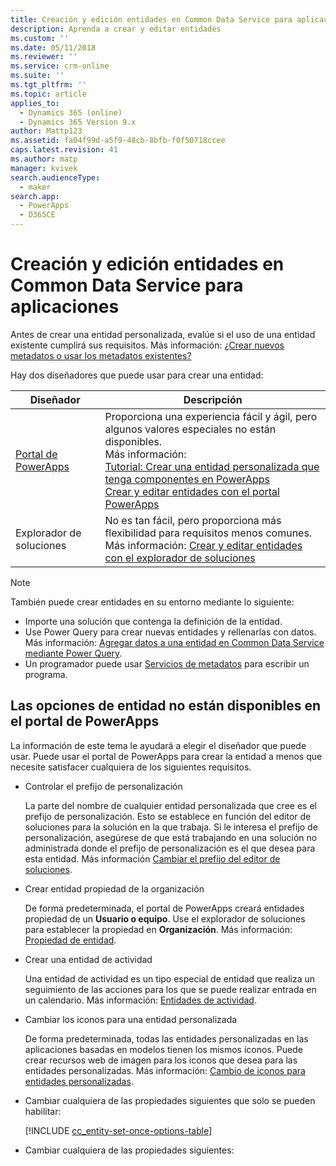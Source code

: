 ```yaml
---
title: Creación y edición entidades en Common Data Service para aplicaciones | MicrosoftDocs
description: Aprenda a crear y editar entidades
ms.custom: ''
ms.date: 05/11/2018
ms.reviewer: ''
ms.service: crm-online
ms.suite: ''
ms.tgt_pltfrm: ''
ms.topic: article
applies_to:
  - Dynamics 365 (online)
  - Dynamics 365 Version 9.x
author: Mattp123
ms.assetid: fa04f99d-a5f9-48cb-8bfb-f0f50718ccee
caps.latest.revision: 41
ms.author: matp
manager: kvivek
search.audienceType:
  - maker
search.app:
  - PowerApps
  - D365CE
---
```

# <a name="create-and-edit-entities-in-common-data-service-for-apps"></a>Creación y edición entidades en Common Data Service para aplicaciones

Antes de crear una entidad personalizada, evalúe si el uso de una entidad existente cumplirá sus requisitos. Más información: [¿Crear nuevos metadatos o usar los metadatos existentes?](create-edit-metadata.md#create-new-metadata-or-use-existing-metadata)

Hay dos diseñadores que puede usar para crear una entidad:

|Diseñador| Descripción|
|--|--|
|[Portal de PowerApps](https://web.powerapps.com/?utm_source=padocs&utm_medium=linkinadoc&utm_campaign=referralsfromdoc)|Proporciona una experiencia fácil y ágil, pero algunos valores especiales no están disponibles.<br />Más información: <br />[Tutorial: Crear una entidad personalizada que tenga componentes en PowerApps](/powerapps/maker/common-data-service/create-custom-entity)<br />[Crear y editar entidades con el portal PowerApps](create-edit-entities-portal.md)|
|Explorador de soluciones|No es tan fácil, pero proporciona más flexibilidad para requisitos menos comunes. <br />Más información: [Crear y editar entidades con el explorador de soluciones](create-edit-entities-solution-explorer.md)|

> [!NOTE]
> También puede crear entidades en su entorno mediante lo siguiente:
> - Importe una solución que contenga la definición de la entidad.
> - Use Power Query para crear nuevas entidades y rellenarlas con datos. Más información: [Agregar datos a una entidad en Common Data Service mediante Power Query](/powerapps/maker/common-data-service/data-platform-cds-newentity-pq).
> - Un programador puede usar [Servicios de metadatos](/powerapps/developer/common-data-service/use-web-services#metadata-services) para escribir un programa.


## <a name="entity-options-not-available-in-the-powerapps-portal"></a>Las opciones de entidad no están disponibles en el portal de PowerApps

La información de este tema le ayudará a elegir el diseñador que puede usar. Puede usar el portal de PowerApps para crear la entidad a menos que necesite satisfacer cualquiera de los siguientes requisitos.

- Controlar el prefijo de personalización

  La parte del nombre de cualquier entidad personalizada que cree es el prefijo de personalización. Esto se establece en función del editor de soluciones para la solución en la que trabaja. Si le interesa el prefijo de personalización, asegúrese de que está trabajando en una solución no administrada donde el prefijo de personalización es el que desea para esta entidad. Más información [Cambiar el prefijo del editor de soluciones](change-solution-publisher-prefix.md).

- Crear entidad propiedad de la organización

  De forma predeterminada, el portal de PowerApps creará entidades propiedad de un **Usuario o equipo**. Use el explorador de soluciones para establecer la propiedad en **Organización**. Más información: [Propiedad de entidad](types-of-entities.md#entity-ownership).

- Crear una entidad de actividad

  Una entidad de actividad es un tipo especial de entidad que realiza un seguimiento de las acciones para los que se puede realizar entrada en un calendario. Más información: [Entidades de actividad](types-of-entities.md#activity-entities).

- Cambiar los iconos para una entidad personalizada

  De forma predeterminada, todas las entidades personalizadas en las aplicaciones basadas en modelos tienen los mismos iconos. Puede crear recursos web de imagen para los iconos que desea para las entidades personalizadas. Más información:  [Cambio de iconos para entidades personalizadas](../model-driven-apps/change-custom-entity-icons.md). 

- Cambiar cualquiera de las propiedades siguientes que solo se pueden habilitar:

  [!INCLUDE [cc_entity-set-once-options-table](../../includes/cc_entity-set-once-options-table.md)]

- Cambiar cualquiera de las propiedades siguientes:

  <!-- Based on ../../includes/cc_entity-changeable-options-table.md 
Removed these:

  /|**Description**/|Provide a meaningful description of the purpose of the entity./|

  /|**Primary Image**/|System entities that support images will already have an **Image** field. You can choose whether to display data in this field as the image for the record by setting this field to **[None]** or **Default Image**.<br /><br /> For custom entities you must first create an image field. Each entity can have only one image field. After you create one, you can change this setting to set the primary image. More information: [Image fields](../maker/common-data-service/types-of-fields.md#image-fields) /|-->

  |Opción   |Descripción  |
  |---------|---------|
  |**Equipos de acceso**|Cree plantillas de equipo para esta entidad. |
  |**Permitir creación rápida**|Después de la creado y publicación de un **Formulario de creación rápida** para esta entidad, los usuarios tendrán la opción de crear un nuevo registro usando el botón **Crear** en el panel de navegación. Más información: [Crear y diseñar formularios](../model-driven-apps/create-design-forms.md)<br /><br /> Cuando esta opción está habilitada para una entidad de actividad personalizada, dicha actividad personalizada será visible en el grupo de entidades de actividad cuando los usuarios usen el botón **Crear** en el panel de navegación. Sin embargo, debido a que las actividades no admiten formularios de creación rápida, el formulario principal se utilizará cuando se haga clic en el icono de entidad personalizada.|
  |**Áreas que muestran esta entidad**|En la aplicación web seleccione una de las áreas del mapa del sitio disponibles para mostrar esta entidad. Esto no se aplica las aplicaciones basadas en modelos.|
  |**Auditoría**|Cuando se habilita la auditoría para la organización, permite que se los cambios en los registros de la entidad se capturen con el tiempo. Al habilitar la auditoría de una entidad, también se habilita la auditoría de todos sus campos. Puede seleccionar o anular la selección de los campos en los que desea habilitar la auditoría.|
  |**Seguimiento de cambios**|Habilita la sincronización de datos con alto rendimiento detectando qué datos se han modificado desde que los datos se extrajeron inicialmente o se sincronizaron por última vez.  |
  |**Color**|Establezca color que se usará para la entidad en aplicaciones basadas en modelos.|
  |**Administración de documentos**|Después de realizar otras tareas para habilitar la administración de documentos para la organización, habilitar esta característica permite que esta entidad participe en la integración con SharePoint. |
  |**Detección de duplicados**|Si la detección de duplicados está habilitada para la organización, habilitar esta opción le permite crear reglas de detección de duplicados para esta entidad.|
  |**Habilitar para móvil**|Haga que esta entidad esté disponible para las aplicaciones de Dynamics 365 para teléfonos y tabletas. También tiene la opción de convertir esta entidad en **Solo lectura en móvil**.<br /><br /> Si los formularios de una entidad requieren una extensión que no es compatible con las aplicaciones Dynamics 365 for phones y tablets, use este valor para asegurarse de que los usuarios de aplicaciones móviles no pueden editar los datos de estas entidades.|
  |**Habilitar para Phone Express**|Haga que esta entidad esté disponible para la aplicación Dynamics 365 for phones.|
  |**Combinar correspondencia**|Los usuarios pueden usar esta entidad con la combinación de correspondencia.|
  |**Capacidad de trabajar sin conexión Dynamics 365 para Outlook**|Si los datos de esta entidad estarán disponibles mientras la aplicación Dynamics 365 for Outlook no está conectada a la red.|
  |**Panel de lectura en Dynamics 365 para Outlook**|Si la entidad será visible en el panel de lectura de la aplicación Dynamics 365 for Outlook.|
  |**Use Ayuda personalizada**|Cuando se habilitado, establece una dirección URL de Ayuda para controlar qué página verán los usuarios cuando hagan clic en el botón Ayuda en la aplicación. Use esta opción para dar instrucciones específicas para los procesos de su empresa para la entidad.|


### <a name="see-also"></a>Vea también

[Crear y editar entidades con el explorador de soluciones](create-edit-entities-solution-explorer.md)<br />
[Tutorial: Crear una entidad personalizada que tenga componentes en PowerApps](/powerapps/maker/common-data-service/create-custom-entity)<br />
[Editar una entidad](edit-entities.md)<br />
[Documentación para desarrolladores: crear una entidad personalizada](/dynamics365/customer-engagement/developer/org-service/create-custom-entity)
